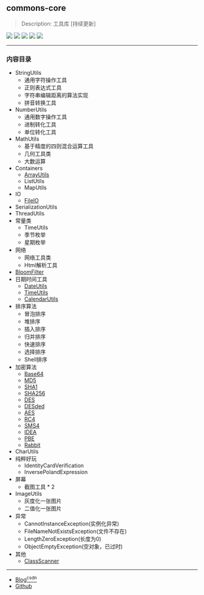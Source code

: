 ## commons-core
> Description: 工具库 [持续更新]

![](https://img.shields.io/badge/java-1.8-brightgreen.svg)
![](https://img.shields.io/badge/maven-3.6.1-orangered.svg)
![](https://img.shields.io/badge/ide-IntelliJ%20IDEA-rosybrown.svg)
![](https://img.shields.io/badge/junit-4.11-darksalmon.svg)
![](https://img.shields.io/badge/version-2.1.3-cornflowerblue.svg)

----------------------------------------------

### 内容目录

- StringUtils
  - 通用字符操作工具
  - 正则表达式工具
  - 字符串编辑距离的算法实现
  - 拼音转换工具
- NumberUtils
  - 通用数字操作工具
  - 进制转化工具
  - 单位转化工具
- MathUtils
  - 基于精度的四则混合运算工具
  - 几何工具类
  - 大数运算
- Containers
  - [ArrayUtils](src/main/java/pers/hai/util/commons/containers/ArrayUtils.java)
  - ListUtils
  - MapUtils
- IO
  - [FileIO](src/main/java/pers/hai/util/commons/io/FileIO.java)
- SerializationUtils
- ThreadUtils
- 常量类
  - TimeUtils
  - 季节枚举
  - 星期枚举
- 网络
  - 网络工具类
  - Html解析工具
- [BloomFilter](src/main/java/pers/hai/util/commons/filter/BloomFilter.java)
- 日期时间工具
  - [DateUtils](src/main/java/pers/hai/util/commons/datetime/DateUtils.java)
  - [TimeUtils](src/main/java/pers/hai/util/commons/datetime/TimeUtils.java)
  - [CalendarUtils](src/main/java/pers/hai/util/commons/datetime/CalendarUtils.java)
- 排序算法
  - 冒泡排序
  - 堆排序
  - 插入排序
  - 归并排序
  - 快速排序
  - 选择排序
  - Shell排序
- 加密算法
  - [Base64](src/main/java/pers/hai/util/commons/encrypt/Base64.java)
  - [MD5](src/main/java/pers/hai/util/commons/encrypt/MD5.java)
  - [SHA1](src/main/java/pers/hai/util/commons/encrypt/SHA1.java)
  - [SHA256](src/main/java/pers/hai/util/commons/encrypt/SHA256.java)
  - [DES](src/main/java/pers/hai/util/commons/encrypt/DES.java)
  - [DESded](src/main/java/pers/hai/util/commons/encrypt/DESede.java)
  - [AES](src/main/java/pers/hai/util/commons/encrypt/AES.java)
  - [RC4](src/main/java/pers/hai/util/commons/encrypt/RC4.java)
  - [SMS4](src/main/java/pers/hai/util/commons/encrypt/SMS4.java)
  - [IDEA](src/main/java/pers/hai/util/commons/encrypt/IDEA.java)
  - [PBE](src/main/java/pers/hai/util/commons/encrypt/PBE.java)
  - [Rabbit](src/main/java/pers/hai/util/commons/encrypt/Rabbit.java)
- CharUtils
- 纯粹好玩
  - IdentityCardVerification
  - InversePolandExpression
- 屏幕
  - 截图工具 * 2
- ImageUtils
  - 灰度化一张图片
  - 二值化一张图片
- 异常
  - CannotInstanceException(实例化异常)
  - FileNameNotExistsException(文件不存在)
  - LengthZeroException(长度为0)
  - ObjectEmptyException(空对象，已过时)
- 其他
  - [ClassScanner](src/main/java/pers/hai/util/commons/scan/ClassScanner.java)

----------------------------------------------

- [Blog<sup>csdn</sup>](https://qwhai.blog.csdn.net/)
- [Github](https://github.com/qwhaib)
